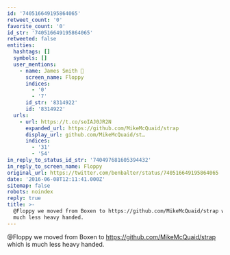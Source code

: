 ```yaml
---
id: '740516649195864065'
retweet_count: '0'
favorite_count: '0'
id_str: '740516649195864065'
retweeted: false
entities:
  hashtags: []
  symbols: []
  user_mentions:
    - name: James Smith 💾
      screen_name: Floppy
      indices:
        - '0'
        - '7'
      id_str: '8314922'
      id: '8314922'
  urls:
    - url: https://t.co/soIAJ0JR2N
      expanded_url: https://github.com/MikeMcQuaid/strap
      display_url: github.com/MikeMcQuaid/st…
      indices:
        - '31'
        - '54'
in_reply_to_status_id_str: '740497681605394432'
in_reply_to_screen_name: Floppy
original_url: https://twitter.com/benbalter/status/740516649195864065
date: '2016-06-08T12:11:41.000Z'
sitemap: false
robots: noindex
reply: true
title: >-
  @Floppy we moved from Boxen to https://github.com/MikeMcQuaid/strap which is
  much less heavy handed.
---
```


@Floppy we moved from Boxen to https://github.com/MikeMcQuaid/strap which is much less heavy handed.